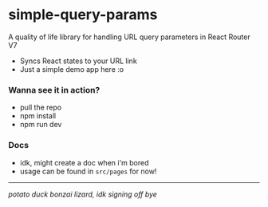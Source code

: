 # simple-query-params
A quality of life library for handling URL query parameters in React Router V7
* Syncs React states to your URL link
* Just a simple demo app here :o

### Wanna see it in action?
* pull the repo
* npm install
* npm run dev

### Docs
* idk, might create a doc when i'm bored
* usage can be found in ```src/pages``` for now!

---
*potato duck bonzai lizard, idk signing off bye*
